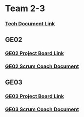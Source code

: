 # Team 2-3

### [Tech Document Link](https://docs.google.com/document/d/11pbzGR5ZNCQKvO1nakObb1Vw-ju5uhsOX7e-FnBSXI4/edit?usp=sharing)

## GE02

### [GE02 Project Board Link](https://github.com/users/nengler1/projects/1/)

### [GE02 Scrum Coach Document](https://docs.google.com/document/d/10SnXcCsy6JZYtPTZ_ZztLmZJOgrfNIDq04kTfq3zuLQ/edit)

## GE03

### [GE03 Project Board Link](https://github.com/users/nengler1/projects/1/)

### [GE03 Scrum Coach Document](https://docs.google.com/document/d/1RNLLmGAhAJ6c_3iHO3q_2tUIW6hlADcpiYcARV46OoY/edit?usp=sharing)

